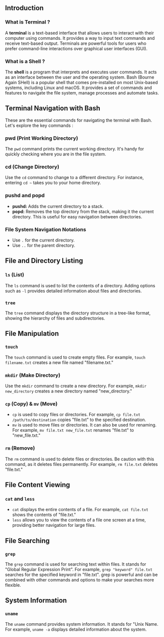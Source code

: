 ## Introduction

### What is Terminal ?

A **terminal** is a text-based interface that allows users to interact with their computer using commands. It provides a way to input text commands and receive text-based output. Terminals are powerful tools for users who prefer command-line interactions over graphical user interfaces (GUI).

### What is a Shell ?

The **shell** is a program that interprets and executes user commands. It acts as an interface between the user and the operating system. Bash (Bourne Again SHell) is a popular shell that comes pre-installed on most Unix-based systems, including Linux and macOS. It provides a set of commands and features to navigate the file system, manage processes and automate tasks.

## Terminal Navigation with Bash

These are the essential commands for navigating the terminal with Bash. Let's explore the key commands :

### pwd (Print Working Directory)

The `pwd` command prints the current working directory. It's handy for quickly checking where you are in the file system.

### cd (Change Directory)

Use the `cd` command to change to a different directory. For instance, entering `cd ~` takes you to your home directory.

### pushd and popd

- **pushd:** Adds the current directory to a stack.
- **popd:** Removes the top directory from the stack, making it the current directory. This is useful for easy navigation between directories.

### File System Navigation Notations

- Use `.` for the current directory.
- Use `..` for the parent directory.

## File and Directory Listing

### `ls` (List)

The `ls` command is used to list the contents of a directory. Adding options such as `-l` provides detailed information about files and directories.

### `tree`

The `tree` command displays the directory structure in a tree-like format, showing the hierarchy of files and subdirectories.

## File Manipulation

### `touch`

The `touch` command is used to create empty files. For example, `touch filename.txt` creates a new file named "filename.txt."

### `mkdir` (Make Directory)

Use the `mkdir` command to create a new directory. For example, `mkdir new_directory` creates a new directory named "new_directory."

### `cp` (Copy) & `mv` (Move)

- `cp` is used to copy files or directories. For example, `cp file.txt /path/to/destination` copies "file.txt" to the specified destination.
- `mv` is used to move files or directories. It can also be used for renaming. For example, `mv file.txt new_file.txt` renames "file.txt" to "new_file.txt."

### `rm` (Remove)

The `rm` command is used to delete files or directories. Be caution with this command, as it deletes files permanently. For example, `rm file.txt` deletes "file.txt."

## File Content Viewing

### `cat` and `less`

- `cat` displays the entire contents of a file. For example, `cat file.txt` shows the contents of "file.txt."
- `less` allows you to view the contents of a file one screen at a time, providing better navigation for large files.

## File Searching

### `grep`

The `grep` command is used for searching text within files. It stands for "Global Regular Expression Print". For example, `grep "keyword" file.txt` searches for the specified keyword in "file.txt". grep is powerful and can be combined with other commands and options to make your searches more flexible.

## System Information

### `uname`

The `uname` command provides system information. It stands for "Unix Name. For example, `uname -a` displays detailed information about the system.